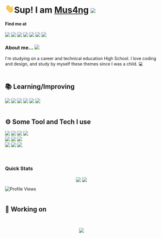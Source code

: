 <h1> <img src="https://raw.githubusercontent.com/ABSphreak/ABSphreak/master/gifs/Hi.gif" width="30px">Sup! I am <a href="https://github.com/Mus4ng">Mus4ng</a> <img src="https://emojis.slackmojis.com/emojis/images/1600706728/10521/meow_code.gif?1600706728" width="30px"></h1>
</h1>

#### Find me at
<a href="https://www.instagram.com/mus4ng/"><img src="https://img.shields.io/badge/Instagram-E4405F?style=for-the-badge&logo=instagram&logoColor=white"></a>
<a href="https://www.linkedin.com/in/nicholasmacosta/"><img src="https://img.shields.io/badge/LinkedIn-0077B5?style=for-the-badge&logo=linkedin&logoColor=white"></a>
<a href="https://www.behance.net/mus4ngdesign"><img src="https://img.shields.io/badge/-Behance-blue?style=for-the-badge&logo=behance&logoColor=white"></a>
<a href="https://twitter.com/Mus4ngDesign"><img src="https://img.shields.io/badge/Twitter-1DA1F2?style=for-the-badge&logo=twitter&logoColor=white"></a>
<a href="https://www.twitch.tv/mus4ng"><img src="https://img.shields.io/badge/Twitch-9146FF?style=for-the-badge&logo=twitch&logoColor=white"></a>
<a href="https://api.whatsapp.com/send?phone=5511956523233"><img src="https://img.shields.io/badge/WhatsApp-25D366?style=for-the-badge&logo=whatsapp&logoColor=white"></a>
<a href="https://linktr.ee/mus4ng.design"><img src="https://img.shields.io/badge/linktree-39E09B?style=for-the-badge&logo=linktree&logoColor=white"></a>




### About me... <img src="https://media.giphy.com/media/VgCDAzcKvsR6OM0uWg/giphy.gif" width="50"> 
I'm studying on a career and technical education High School. I love coding and design, and study by myself these themes since I was a child. 💻<br/><br/>

## 📚 Learning/Improving
<summary>
<img src="https://img.shields.io/badge/JavaScript-323330?style=for-the-badge&logo=javascript&logoColor=F7DF1E">
<img src="https://img.shields.io/badge/PHP-777BB4?style=for-the-badge&logo=php&logoColor=white">
<img src="https://img.shields.io/badge/C%23-239120?style=for-the-badge&logo=c-sharp&logoColor=white">
<img src="https://img.shields.io/badge/.NET-5C2D91?style=for-the-badge&logo=.net&logColor=white">
<img src="https://img.shields.io/badge/CSS3-1572B6?style=for-the-badge&logo=css3&logoColor=white">
<img src="https://img.shields.io/badge/CSS3-1572B6?style=for-the-badge&logo=css3&logoColor=white](https://img.shields.io/badge/React_Native-20232A?style=for-the-badge&logo=react&logoColor=61DAFB">
</summary><br>

## ⚙️ Some Tool and Tech I use
<summary>
<img src="https://img.shields.io/badge/HTML5-E34F26?style=for-the-badge&logo=html5&logoColor=white">
<img src="https://img.shields.io/badge/JavaScript-F7DF1E?style=for-the-badge&logo=javascript&logoColor=black">
<img src="https://img.shields.io/badge/CSS3-1572B6?style=for-the-badge&logo=css3&logoColor=white">
<img src="https://img.shields.io/badge/Tailwind_CSS-38B2AC?style=for-the-badge&logo=tailwind-css&logoColor=white"><br>
<img src="https://img.shields.io/badge/C%23-239120?style=for-the-badge&logo=c-sharp&logoColor=white">
<img src="https://img.shields.io/badge/PHP-777BB4?style=for-the-badge&logo=php&logoColor=white">
<img src="https://img.shields.io/badge/Python-3776AB?style=for-the-badge&logo=python&logoColor=white"><br>
<img src="https://img.shields.io/badge/MySQL-00000F?style=for-the-badge&logo=mysql&logoColor=white">
<img src="[https://img.shields.io/badge/MySQL-00000F?style=for-the-badge&logo=mysql&logoColor=white](https://img.shields.io/badge/Microsoft_SQL_Server-CC2927?style=for-the-badge&logo=microsoft-sql-server&logoColor=white)">
<img src=" https://img.shields.io/badge/Microsoft%20SQL%20Sever-CC2927?style=for-the-badge&logo=microsoft%20sql%20server&logoColor=white"><br>
</summary><br><br>



### Quick Stats
<p align="center">
<img align="center" src="https://github-readme-stats.vercel.app/api?username=Mus4ng&show_icons=true&theme=radical" />
<img align="center" src="https://github-readme-stats.vercel.app/api/top-langs/?username=Mus4ng&theme=radical" />
</p>



![Profile Views](https://komarev.com/ghpvc/?username=Mus4ng)<br><br>



## 🚀 Working on
<br>
<p align="center">
<a href="https://github.com/Mus4ng/TCC-Informatica_para_Internet">
<img src="https://github-readme-stats.vercel.app/api/pin/?username=Mus4ng&repo=TCC-Informatica_para_Internet&show_owner=true&theme=radical" />

